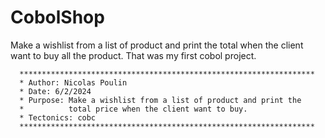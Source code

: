 # CobolShop
Make a wishlist from a list of product and print the total when the client want to buy all the product. That was my first cobol project.

      
      ******************************************************************
      * Author: Nicolas Poulin
      * Date: 6/2/2024
      * Purpose: Make a wishlist from a list of product and print the
      *          total price when the client want to buy.
      * Tectonics: cobc
      ******************************************************************
